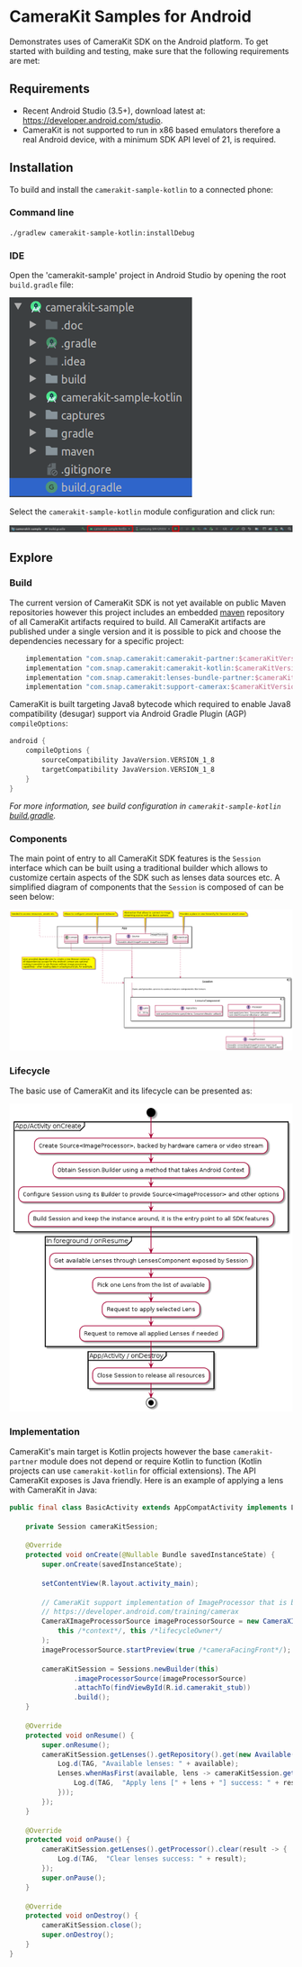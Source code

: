# CameraKit Samples for Android

Demonstrates uses of CameraKit SDK on the Android platform. To get started with building and testing, make sure that the following requirements are met:  

## Requirements

- Recent Android Studio (3.5+), download latest at: https://developer.android.com/studio.
- CameraKit is not supported to run in x86 based emulators therefore a real Android device, with a minimum SDK API level of 21, is required. 

## Installation

To build and install the `camerakit-sample-kotlin` to a connected phone:

### Command line

`./gradlew camerakit-sample-kotlin:installDebug`

### IDE

Open the 'camerakit-sample' project in Android Studio by opening the root `build.gradle` file:

![open-android-studio](.doc/open_android_studio.png)

Select the `camerakit-sample-kotlin` module configuration and click run:

![run-android-studio](.doc/run_android_studio.png)

## Explore

### Build

The current version of CameraKit SDK is not yet available on public Maven repositories however this project includes an embedded [maven](./maven) repository of all CameraKit artifacts required to build. All CameraKit artifacts are published under a single version and it is possible to pick and choose the dependencies necessary for a specific project:

```groovy
    implementation "com.snap.camerakit:camerakit-partner:$cameraKitVersion"
    implementation "com.snap.camerakit:camerakit-kotlin:$cameraKitVersion"
    implementation "com.snap.camerakit:lenses-bundle-partner:$cameraKitVersion"
    implementation "com.snap.camerakit:support-camerax:$cameraKitVersion"
```

CameraKit is built targeting Java8 bytecode which required to enable Java8 compatibility (desugar) support via Android Gradle Plugin (AGP) `compileOptions`:

```groovy
android {
    compileOptions {
        sourceCompatibility JavaVersion.VERSION_1_8
        targetCompatibility JavaVersion.VERSION_1_8
    }
}
``` 

*For more information, see build configuration in `camerakit-sample-kotlin` [build.gradle](./camerakit-sample-kotlin/build.gradle).*

### Components

The main point of entry to all CameraKit SDK features is the `Session` interface which can be built using a traditional builder which allows to customize certain aspects of the SDK such as lenses data sources etc. A simplified diagram of components that the `Session` is composed of can be seen below:

![component_structure](.doc/component_structure.png)

### Lifecycle

The basic use of CameraKit and its lifecycle can be presented as:

![usage_lifecycle](.doc/usage_lifecycle.png)

### Implementation

CameraKit's main target is Kotlin projects however the base `camerakit-partner` module does not depend or require Kotlin to function (Kotlin projects can use `camerakit-kotlin` for official extensions). The API CameraKit exposes is Java friendly. Here is an example of applying a lens with CameraKit in Java:

```java
public final class BasicActivity extends AppCompatActivity implements LifecycleOwner {

    private Session cameraKitSession;

    @Override
    protected void onCreate(@Nullable Bundle savedInstanceState) {
        super.onCreate(savedInstanceState);

        setContentView(R.layout.activity_main);

        // CameraKit support implementation of ImageProcessor that is backed by CameraX library:
        // https://developer.android.com/training/camerax
        CameraXImageProcessorSource imageProcessorSource = new CameraXImageProcessorSource( 
            this /*context*/, this /*lifecycleOwner*/
        );
        imageProcessorSource.startPreview(true /*cameraFacingFront*/);

        cameraKitSession = Sessions.newBuilder(this)
                .imageProcessorSource(imageProcessorSource)
                .attachTo(findViewById(R.id.camerakit_stub))
                .build();
    }

    @Override
    protected void onResume() {
        super.onResume();
        cameraKitSession.getLenses().getRepository().get(new Available("1"), available -> {
            Log.d(TAG, "Available lenses: " + available);
            Lenses.whenHasFirst(available, lens -> cameraKitSession.getLenses().getProcessor().apply(lens, result -> {
                Log.d(TAG,  "Apply lens [" + lens + "] success: " + result);
            }));
        });
    }

    @Override
    protected void onPause() {
        cameraKitSession.getLenses().getProcessor().clear(result -> {
            Log.d(TAG,  "Clear lenses success: " + result);
        });
        super.onPause();
    }

    @Override
    protected void onDestroy() {
        cameraKitSession.close();
        super.onDestroy();
    }
}
``` 
